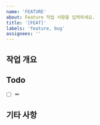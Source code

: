 ```yaml
---
name: 'FEATURE'
about: Feature 작업 사항을 입력하세요.
title: '[FEAT]'
labels: 'feature, bug'
assignees: ''
---
```


## 작업 개요

## Todo

- [ ] ✏

## 기타 사항
